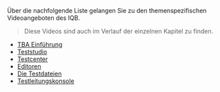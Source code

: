 Über die nachfolgende Liste gelangen Sie zu den themenspezifischen Videoangeboten des IQB.

> Diese Videos sind auch im Verlauf der einzelnen Kapitel zu finden.

* [TBA Einführung](https://github.com/iqb-berlin/iqb-berlin.github.io/wiki/Videos:-TBA-Einf%C3%BChrung)
* [Teststudio](https://github.com/iqb-berlin/iqb-berlin.github.io/wiki/Videos:-Teststudio)
* [Testcenter](https://github.com/iqb-berlin/iqb-berlin.github.io/wiki/Videos:-Testcenter)
* [Editoren](https://github.com/iqb-berlin/iqb-berlin.github.io/wiki/Videos:-Editoren)
* [Die Testdateien](https://github.com/iqb-berlin/iqb-berlin.github.io/wiki/Videos:-Die-Testdateien)
* [Testleitungskonsole](https://github.com/iqb-berlin/iqb-berlin.github.io/wiki/Videos:-Testleitungskonsole)

